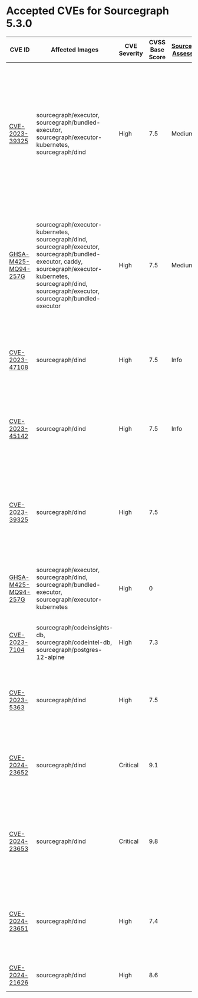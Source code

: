 # Accepted CVEs for Sourcegraph 5.3.0

| CVE ID                                                                                                                   | Affected Images                                                                                                                                                                                                     | CVE Severity | CVSS Base Score | [Sourcegraph Assessment](../../../engineering/dev/policies/vulnerability-management-policy.md#severity-levels) | CVSS Environmental Score                                                                                                                                                | Details                                                                                                                                                                                                                                                      |
| ------------------------------------------------------------------------------------------------------------------------ | ------------------------------------------------------------------------------------------------------------------------------------------------------------------------------------------------------------------- | ------------ | --------------- | -------------------------------------------------------------------------------------------------------------- | ----------------------------------------------------------------------------------------------------------------------------------------------------------------------- | ------------------------------------------------------------------------------------------------------------------------------------------------------------------------------------------------------------------------------------------------------------ |
| [CVE-2023-39325](https://nvd.nist.gov/vuln/detail/CVE-2023-39325)                                                        | sourcegraph/executor, sourcegraph/bundled-executor, sourcegraph/executor-kubernetes, sourcegraph/dind                                                                                                               | High         | 7.5             | Medium                                                                                                         | 4.7                                                                                                                                                                     | The services that are vulnerable to this issue are typically not exposed on the internet. The likelihood of exploitation is low and this does not have a significant impact on the security of the instance. The issue is not present in Sourcegraph itself. |
| [GHSA-M425-MQ94-257G](https://github.com/grpc/grpc-go)                                                                   | sourcegraph/executor-kubernetes, sourcegraph/dind, sourcegraph/executor, sourcegraph/bundled-executor, caddy, sourcegraph/executor-kubernetes, sourcegraph/dind, sourcegraph/executor, sourcegraph/bundled-executor | High         | 7.5             | Medium                                                                                                         | 5                                                                                                                                                                       | We are not vulnerable to 'gRPC-Go HTTP/2 Rapid Reset vulnerability' because we do not expose these service directly to the internet and only reacheable through direct access to the infrastructure.                                                         |
| [CVE-2023-47108](https://access.redhat.com/security/cve/CVE-2023-47108)                                                  | sourcegraph/dind                                                                                                                                                                                                    | High         | 7.5             | Info                                                                                                           | 0                                                                                                                                                                       | This workload is not exposed and cannot be reached over the internet. This image is not part of standard deployments.                                                                                                                                        |
| [CVE-2023-45142](https://access.redhat.com/security/cve/CVE-2023-45142)                                                  | sourcegraph/dind                                                                                                                                                                                                    | High         | 7.5             | Info                                                                                                           | 0                                                                                                                                                                       | This workload is not exposed and cannot be reached over the internet. This image is not part of standard deployments.                                                                                                                                        |
| [CVE-2023-39325](golang.org/x/net)                                                                                       | sourcegraph/dind                                                                                                                                                                                                    | High         | 7.5             |                                                                                                                | Calculate using https://nvd.nist.gov/vuln-metrics/cvss/v3-calculator?vector=CVSS:3.1/AV:N/AC:L/PR:N/UI:N/S:U/C:N/I:N/A:H see handbook Triaging section for more details | We are not vuln for 'golang: net/http, x/net/http2: rapid stream resets can cause excessive work (CVE-2023-44487)' because.                                                                                                                                  |
| [GHSA-M425-MQ94-257G](https://github.com/grpc/grpc-go)                                                                   | sourcegraph/executor, sourcegraph/dind, sourcegraph/bundled-executor, sourcegraph/executor-kubernetes                                                                                                               | High         | 0               |                                                                                                                | NVD had no metrics available at this time (or returned non-200 response for CVE).                                                                                       | We are not vuln for 'gRPC-Go HTTP/2 Rapid Reset vulnerability' because.                                                                                                                                                                                      |
| [CVE-2023-7104](https://access.redhat.com/errata/RHSA-2024:0465)                                                         | sourcegraph/codeinsights-db, sourcegraph/codeintel-db, sourcegraph/postgres-12-alpine                                                                                                                               | High         | 7.3             |                                                                                                                | Calculate using https://nvd.nist.gov/vuln-metrics/cvss/v3-calculator?vector=CVSS:3.1/AV:N/AC:L/PR:N/UI:N/S:U/C:L/I:L/A:L see handbook Triaging section for more details | We are not vuln for 'sqlite: heap-buffer-overflow at sessionfuzz' because.                                                                                                                                                                                   |
| [CVE-2023-5363](http://www.openwall.com/lists/oss-security/2023/10/24/1)                                                 | sourcegraph/dind                                                                                                                                                                                                    | High         | 7.5             |                                                                                                                | Calculate using https://nvd.nist.gov/vuln-metrics/cvss/v3-calculator?vector=CVSS:3.1/AV:N/AC:L/PR:N/UI:N/S:U/C:H/I:N/A:N see handbook Triaging section for more details | We are not vuln for 'openssl: Incorrect cipher key and IV length processing' because.                                                                                                                                                                        |
| [CVE-2024-23652](https://access.redhat.com/security/cve/CVE-2024-23652)                                                  | sourcegraph/dind                                                                                                                                                                                                    | Critical     | 9.1             |                                                                                                                | Calculate using https://nvd.nist.gov/vuln-metrics/cvss/v3-calculator?vector=CVSS:3.1/AV:N/AC:L/PR:N/UI:N/S:U/C:N/I:H/A:H see handbook Triaging section for more details | We are not vuln for 'moby/buildkit: possible host system access from mount stub cleaner' because.                                                                                                                                                            |
| [CVE-2024-23653](https://access.redhat.com/security/cve/CVE-2024-23653)                                                  | sourcegraph/dind                                                                                                                                                                                                    | Critical     | 9.8             |                                                                                                                | Calculate using https://nvd.nist.gov/vuln-metrics/cvss/v3-calculator?vector=CVSS:3.1/AV:N/AC:L/PR:N/UI:N/S:U/C:H/I:H/A:H see handbook Triaging section for more details | We are not vuln for 'moby/buildkit: Buildkit's interactive containers API does not validate entitlements check' because.                                                                                                                                     |
| [CVE-2024-23651](https://access.redhat.com/security/cve/CVE-2024-23651)                                                  | sourcegraph/dind                                                                                                                                                                                                    | High         | 7.4             |                                                                                                                | Calculate using https://nvd.nist.gov/vuln-metrics/cvss/v3-calculator?vector=CVSS:3.1/AV:N/AC:H/PR:N/UI:N/S:U/C:H/I:H/A:N see handbook Triaging section for more details | We are not vuln for 'moby/buildkit: possible race condition with accessing subpaths from cache mounts' because.                                                                                                                                              |
| [CVE-2024-21626](http://packetstormsecurity.com/files/176993/runc-1.1.11-File-Descriptor-Leak-Privilege-Escalation.html) | sourcegraph/dind                                                                                                                                                                                                    | High         | 8.6             |                                                                                                                | Calculate using https://nvd.nist.gov/vuln-metrics/cvss/v3-calculator?vector=CVSS:3.1/AV:L/AC:L/PR:N/UI:R/S:C/C:H/I:H/A:H see handbook Triaging section for more details | We are not vuln for 'runc: file descriptor leak' because.                                                                                                                                                                                                    |
